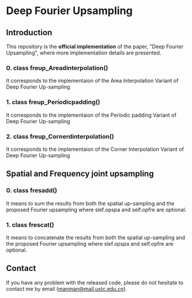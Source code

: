 # Deep Fourier Upsampling

## Introduction

This repository is the **official implementation** of the paper, "Deep Fourier Upsampling", where more implementation details are presented.

### 0. class freup_Areadinterpolation()

It corresponds to the implementaion of the Area Interpolation Variant of Deep Fourier Up-sampling



### 1. class freup_Periodicpadding()

It corresponds to the implementaion of the Periodic padding Variant of Deep Fourier Up-sampling




### 2. class freup_Cornerdinterpolation()

It corresponds to the implementaion of the Corner Interpolation Variant of Deep Fourier Up-sampling



## Spatial and Frequency joint upsampling


### 0. class fresadd()

It means to sum the results from both the spatial up-sampling and the proposed Fourier upsampling where slef.opspa and self.opfre are optional.



### 1. class frescat()

It means to concatenate the results from both the spatial up-sampling and the proposed Fourier upsampling where slef.opspa and self.opfre are optional.


## Contact

If you have any problem with the released code, please do not hesitate to contact me by email (manman@mail.ustc.edu.cn).
